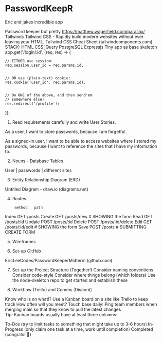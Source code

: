 # PasswordKeepR

Eric and jakes incredible app 

Password keeper but pretty
https://matthew.wagerfield.com/parallax/
Tailwinds
Tailwind CSS - Rapidly build modern websites without ever leaving your HTML.
Tailwind CSS Cheat Sheet (tailwindcomponents.com)
STACK:
HTML 
CSS
jQuery
PostgreSQL
Expressjs
Tiny app as base skeleton
app.get('/login/:id', (req, res) => {


    // EITHER use session:
    req.session.user_id = req.params.id;


    // OR use (plain-text) cookie:
    res.cookie('user_id', req.params.id);


    // Do ONE of the above, and then send'em
    // somewhere else!
    res.redirect('/profile');
});

1. Read requirements carefully and write User Stories. 

As a user, I want to store passwords, because I am forgetful. 

As a signed-in user, I want to be able to access websites where I stored my passwords, because I want to reference the sites that I have my information to. 

2. Nouns - Database Tables

User | passwords | different sites


3. Entity Relationship Diagram (ERD)

Untitled Diagram - draw.io (diagrams.net)

4. Routes

        method   path

Index   GET      /posts
Create  GET      /posts/new        # SHOWING the form
Read    GET      /posts/:id
Update  POST     /posts/:id
Delete  POST     /posts/:id/delete
Edit    GET      /posts/:id/edit   # SHOWING the form
Save    POST     /posts            # SUBMITTING CREATE FORM

5. Wireframes


6. Set-up GitHub

EricLeeCodes/PasswordKeeperMidterm (github.com)


7. Set-up the Project Structure (Together!)
Consider naming conventions
Consider code-style 
Consider where things belong (which folders) 
Use the node-skeleton repo to get started and establish these

8. Workflow (Trello) and Comms (Discord)

Know who is on what!? Use a Kanban board on a site like Trello to 
keep track How often will you meet? Touch base daily!
Ping team members when merging main so that they know to pull the latest changes	
Tip: Kanban boards usually have at least three columns:

To-Dos (try to limit tasks to something that might take up to 3-6 hours)
In-Progress (only claim one task at a time, work until completion)
Completed (congrats! :raised_hands:)

